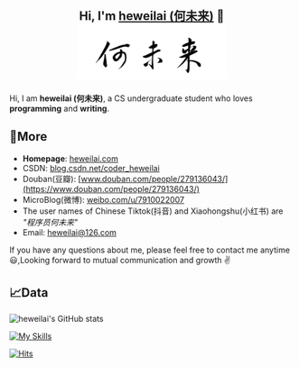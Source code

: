 <h2 align="center">
	Hi, I'm <a href="http://heweilai.com/" target="_blank">heweilai (何未来)</a> 👋<br>
	<a href="http://heweilai.com/" target="_blank"><img src="https://raw.githubusercontent.com/he-weilai/he-weilai/main/Signature-of-heweilai-Chinese-name.jpg" height="100px" style="margin-bottom:-1px"></a>
</h2>

Hi, I am <strong>heweilai (何未来)</strong>, a CS undergraduate student who loves <strong>programming</strong> and <strong>writing</strong>.

## 🔗More

- <strong>Homepage</strong>: [heweilai.com](http://heweilai.com)
- CSDN: [blog.csdn.net/coder_heweilai](https://blog.csdn.net/coder_heweilai)
- Douban(豆瓣): [www.douban.com/people/279136043/](https://www.douban.com/people/279136043/)
- MicroBlog(微博): [weibo.com/u/7910022007](https://weibo.com/u/7910022007)
- The user names of Chinese Tiktok(抖音) and Xiaohongshu(小红书) are _"程序员何未来"_
- Email: [heweilai@126.com](mailto:heweilai@126.com)

If you have any questions about me, please feel free to contact me anytime 😃,Looking forward to mutual communication and growth ✌️

## 📈Data

![heweilai's GitHub stats](https://github-readme-stats.vercel.app/api?username=he-weilai&show_icons=true&count_private=true&hide_border=true&include_all_commits=true&layout=compact)

[![My Skills](https://skillicons.dev/icons?i=java,c,cpp,python,html,css,js,git,linux,windows,idea,eclipse,vscode,md&theme=light)](https://skillicons.dev)

[![Hits](https://hits.seeyoufarm.com/api/count/incr/badge.svg?url=https%3A%2F%2Fgithub.com%2Fhe-weilai&count_bg=%23CB2AF1&title_bg=%23323FE1&icon=&icon_color=%23E7E7E7&title=GitHub+Viewers&edge_flat=false)](https://hits.seeyoufarm.com)
